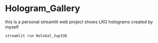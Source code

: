 # Hologram_Gallery
this is a personal streamlit web project shows LKG holograms created by myself 
```
streamlit run HoloGal_Jup33Q
```
